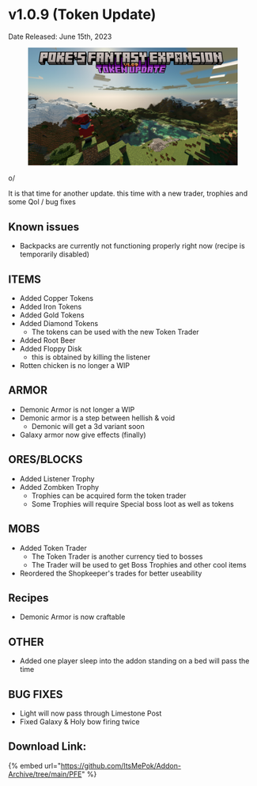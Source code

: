 # v1.0.9 (Token Update)

Date Released:  June 15th, 2023

<figure><img src="../../.gitbook/assets/image (1) (1) (1).png" alt=""><figcaption></figcaption></figure>

o/&#x20;

It is that time for another update. this time with a new trader, trophies and some Qol / bug fixes

## **Known issues**

* Backpacks are currently not functioning properly right now (recipe is temporarily disabled)

## **ITEMS**

* Added Copper Tokens
* Added Iron Tokens
* Added Gold Tokens
* Added Diamond Tokens
  * The tokens can be used with the new Token Trader
* Added Root Beer
* Added Floppy Disk
  * this is obtained by killing the listener
* Rotten chicken is no longer a WIP

## **ARMOR**

* Demonic Armor is not longer a WIP
* Demonic armor is a step between hellish & void
  * Demonic will get a 3d variant soon
* Galaxy armor now give effects (finally)

## **ORES/BLOCKS**

* Added Listener Trophy
* Added Zombken Trophy
  * Trophies can be acquired form the token trader
  * Some Trophies will require Special boss loot as well as tokens

## **MOBS**

* Added Token Trader
  * The Token Trader is another currency tied to bosses
  * The Trader will be used to get Boss Trophies and other cool items
* Reordered the Shopkeeper's trades for better useability

## **Recipes**

* Demonic Armor is now craftable

## **OTHER**

* Added one player sleep into the addon standing on a bed will pass the time

## **BUG FIXES**

* Light will now pass through Limestone Post
* Fixed Galaxy & Holy bow firing twice

## Download Link:&#x20;

{% embed url="https://github.com/ItsMePok/Addon-Archive/tree/main/PFE" %}

